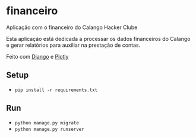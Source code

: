 # financeiro

<!-- Aqui vai ter uma badge do travis-ci !-->

Aplicação com o financeiro do Calango Hacker Clube

Esta aplicação está dedicada a processar os dados financeiros do Calango 
e gerar relatórios para auxiliar na prestação de contas.

Feito com [Django](https://www.djangoproject.com/) e [Plotly](https://plot.ly/)

## Setup
- `pip install -r requirements.txt`

## Run
- `python manage.py migrate`
- `python manage.py runserver`
